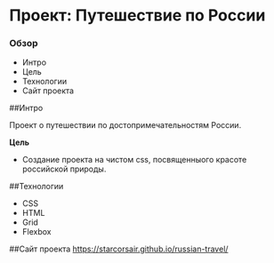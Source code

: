 # Проект: Путешествие по России

### Обзор

- Интро
- Цель
- Технологии
- Сайт проекта

##Интро

Проект о путешествии по достопримечательностям России.

**Цель**

- Создание проекта на чистом css, посвященныого красоте российской природы.

##Технологии
- CSS
- HTML 
- Grid 
- Flexbox

##Сайт проекта
https://starcorsair.github.io/russian-travel/
